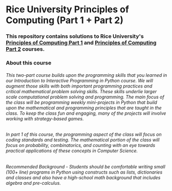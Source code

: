 # Rice University Principles of Computing (Part 1 + Part 2)
### This repository contains solutions to Rice University's [Principles of Computing Part 1](https://www.coursera.org/learn/principles-of-computing-1) and [Principles of Computing Part 2](https://www.coursera.org/learn/principles-of-computing-2) courses.

### About this course

###### This two-part course builds upon the programming skills that you learned in our Introduction to Interactive Programming in Python course.  We will augment those skills with both important programming practices and critical mathematical problem solving skills.  These skills underlie larger scale computational problem solving and programming. The main focus of the class will be programming weekly mini-projects in Python that build upon the mathematical and programming principles that are taught in the class. To keep the class fun and engaging, many of the projects will involve working with strategy-based games.

###### In part 1 of this course, the programming aspect of the class will focus on coding standards and testing.  The mathematical portion of the class will focus on probability, combinatorics, and counting with an eye towards practical applications of these concepts in Computer Science.  

###### Recommended Background - Students should be comfortable writing small (100+ line) programs in Python using constructs such as lists, dictionaries and classes and also have a high-school math background that includes algebra and pre-calculus.
